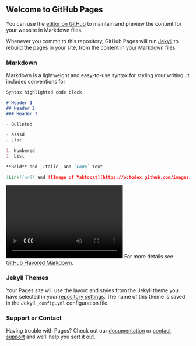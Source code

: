 ## Welcome to GitHub Pages

You can use the [editor on GitHub](https://github.com/VictorS7023/animated-funicular/edit/master/index.md) to maintain and preview the content for your website in Markdown files.

Whenever you commit to this repository, GitHub Pages will run [Jekyll](https://jekyllrb.com/) to rebuild the pages in your site, from the content in your Markdown files.

### Markdown

Markdown is a lightweight and easy-to-use syntax for styling your writing. It includes conventions for

```markdown
Syntax highlighted code block

# Header 1
## Header 2
### Header 3

- Bulleted

- asasd
- List

1. Numbered
2. List

**Bold** and _Italic_ and `Code` text

[Link](url) and ![Image of Yaktocat](https://octodex.github.com/images/yaktocat.png)
```
<video src="video.mp4" width="320" height="200" controls preload></video>
For more details see [GitHub Flavored Markdown](https://guides.github.com/features/mastering-markdown/).

### Jekyll Themes

Your Pages site will use the layout and styles from the Jekyll theme you have selected in your [repository settings](https://github.com/VictorS7023/animated-funicular/settings). The name of this theme is saved in the Jekyll `_config.yml` configuration file.

### Support or Contact

Having trouble with Pages? Check out our [documentation](https://help.github.com/categories/github-pages-basics/) or [contact support](https://github.com/contact) and we’ll help you sort it out.
